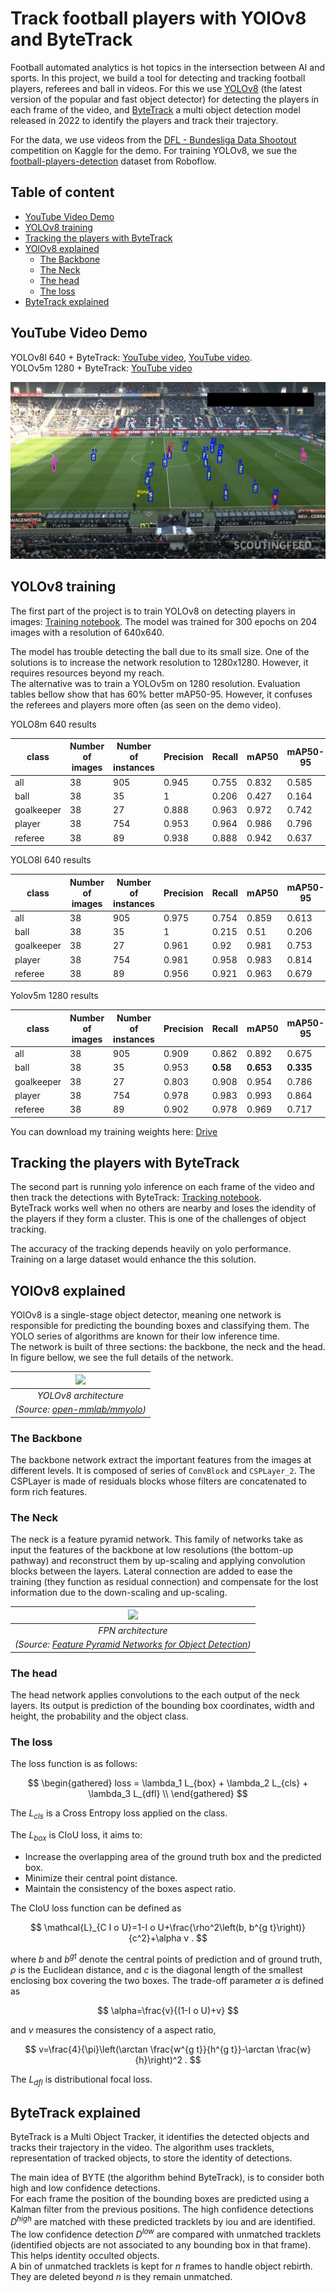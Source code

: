 # Track football players with YOlOv8 and ByteTrack <!-- omit from toc -->


Football automated analytics is hot topics in the intersection between AI and sports. In this project, we build a tool for detecting and tracking football players, referees and ball in videos. For this we use [YOLOv8](https://github.com/ultralytics/ultralytics) (the latest version of the popular and fast object detector) for detecting the players in each frame of the video, and [ByteTrack](https://github.com/ifzhang/ByteTrack) a multi object detection model released in 2022 to identify the players and track their trajectory.

For the data, we use videos from the [DFL - Bundesliga Data Shootout](https://www.kaggle.com/competitions/dfl-bundesliga-data-shootout/data) competition on Kaggle for the demo. For training YOLOv8, we sue the [football-players-detection](https://universe.roboflow.com/roboflow-jvuqo/football-players-detection-3zvbc) dataset from Roboflow.


## Table of content <!-- omit from toc -->
- [YouTube Video Demo](#youtube-video-demo)
- [YOLOv8 training](#yolov8-training)
- [Tracking the players with ByteTrack](#tracking-the-players-with-bytetrack)
- [YOlOv8 explained](#yolov8-explained)
  - [The Backbone](#the-backbone)
  - [The Neck](#the-neck)
  - [The head](#the-head)
  - [The loss](#the-loss)
- [ByteTrack explained](#bytetrack-explained)

## YouTube Video Demo

YOLOv8l 640 + ByteTrack: [YouTube video](https://youtu.be/7bFXjk8wYs0), [YouTube video](https://youtu.be/Dusfc9dBWL8).  
YOLOv5m 1280 + ByteTrack: [YouTube video](https://youtu.be/M4_laY3VsF4)

![screenshot](resources/video_thumbnail.jpg)

<!-- [![demo-video](resources/video_thumbnail.jpg)](https://youtu.be/7bFXjk8wYs0) -->

## YOLOv8 training

The first part of the project is to train YOLOv8 on detecting players in images: [Training notebook](train_yolov8_football_players.ipynb). The model was trained for 300 epochs on 204 images with a resolution of 640x640.

The model has trouble detecting the ball due to its small size. One of the solutions is to increase the network resolution to 1280x1280. However, it requires resources beyond my reach.  
The alternative was to train a YOLOv5m on 1280 resolution. Evaluation tables bellow show that has 60% better mAP50-95. However, it confuses the referees and players more often (as seen on the demo video).

<!-- YOlOv8 has been released recently and still has questionable performances compared to [YOLOv5](https://github.com/ultralytics/yolov5).  -->


<!-- <details><summary>Performance on validation set</summary> -->

YOLO8m 640 results

| class      | Number of images | Number of instances | Precision | Recall | mAP50 | mAP50-95 |
|------------|------------------|---------------------|-----------|--------|---------|----------|
| all        | 38               | 905                 | 0.945     | 0.755  | 0.832   | 0.585    |
| ball       | 38               | 35                  | 1         | 0.206  | 0.427   | 0.164    |
| goalkeeper | 38               | 27                  | 0.888     | 0.963  | 0.972   | 0.742    |
| player     | 38               | 754                 | 0.953     | 0.964  | 0.986   | 0.796    |
| referee    | 38               | 89                  | 0.938     | 0.888  | 0.942   | 0.637    |

YOLO8l 640 results

| class      | Number of images | Number of instances | Precision | Recall | mAP50 | mAP50-95 |
|------------|------------------|---------------------|-----------|--------|---------|----------|
| all        | 38               | 905                 | 0.975     | 0.754  | 0.859   | 0.613    |
| ball       | 38               | 35                  | 1         | 0.215  | 0.51    | 0.206    |
| goalkeeper | 38               | 27                  | 0.961     | 0.92   | 0.981   | 0.753    |
| player     | 38               | 754                 | 0.981     | 0.958  | 0.983   | 0.814    |
| referee    | 38               | 89                  | 0.956     | 0.921  | 0.963   | 0.679    |

Yolov5m 1280 results

| class      | Number of images | Number of instances | Precision | Recall | mAP50 | mAP50-95 |
|------------|----|-----|-------|-------|-------|-------|
| all        | 38 | 905 | 0.909 | 0.862 | 0.892 | 0.675 |
| ball       | 38 | 35  | 0.953 | **0.58**  | **0.653** | **0.335** |
| goalkeeper | 38 | 27  | 0.803 | 0.908 | 0.954 | 0.786 |
| player     | 38 | 754 | 0.978 | 0.983 | 0.993 | 0.864 |
| referee    | 38 | 89  | 0.902 | 0.978 | 0.969 | 0.717 |

<!-- </details> -->


<!-- <div align="center">

| <img width="100%" src="resources/yolov8l-loss.png"> | 
|:--:| 
| *YOLOv8 training losses plots* |
</div> -->

You can download my training weights here: [Drive](https://drive.google.com/drive/folders/1-1r2psRgW7JRSEykRmvUYEY31ufuxiDb?usp=sharing)

## Tracking the players with ByteTrack

The second part is running yolo inference on each frame of the video and then track the detections with ByteTrack: [Tracking notebook](track_players_with_bytetrack_yolov8.ipynb).  
ByteTrack works well when no others are nearby and loses the idendity of the players if they form a cluster. This is one of the challenges of object tracking.

The accuracy of the tracking depends heavily on yolo performance. Training on a large dataset would enhance the this solution.


## YOlOv8 explained 

YOlOv8 is a single-stage object detector, meaning one network is responsible for predicting the bounding boxes and classifying them. The YOLO series of algorithms are known for their low inference time.  
The network is built of three sections: the backbone, the neck and the head. In figure bellow, we see the full details of the network.

<div align="center">

| <img width="100%" src="https://user-images.githubusercontent.com/27466624/211974251-8de633c8-090c-47c9-ba52-4941dc9e3a48.jpg"> | 
|:--:| 
| *YOLOv8 architecture* |
| *(Source: [ open-mmlab/mmyolo](https://github.com/open-mmlab/mmyolo/tree/main/configs/yolov8))* |
</div>

### The Backbone
The backbone network extract the important features from the images at different levels. It is composed of series of ``ConvBlock`` and ``CSPLayer_2``. The CSPLayer is made of residuals blocks whose filters are concatenated to form rich features.

### The Neck
The neck is a feature pyramid network. This family of networks take as input the features of the backbone at low resolutions (the bottom-up pathway) and reconstruct them by up-scaling and applying convolution blocks between the layers. Lateral connection are added to ease the training (they function as residual connection) and compensate for the lost information due to the down-scaling and up-scaling.

<div align="center">

| <img width="100%" src="https://miro.medium.com/max/640/1*aMRoAN7CtD1gdzTaZIT5gA.webp"> | 
|:--:| 
| *FPN architecture* |
| *(Source: [Feature Pyramid Networks for Object Detection](https://arxiv.org/pdf/1612.03144.pdf))* |
</div>

### The head

The head network applies convolutions to the each output of the neck layers. Its output is prediction of the bounding box coordinates, width and height, the probability and the object class.

### The loss 
The loss function is as follows:

$$
\begin{gathered}
loss = \lambda_1 L_{box} + \lambda_2 L_{cls} + \lambda_3 L_{dfl} \\
\end{gathered}
$$

The $L_{cls}$ is a Cross Entropy loss applied on the class.

The $L_{box}$ is CIoU loss, it aims to:

* Increase the overlapping area of the ground truth box and the predicted box.
* Minimize their central point distance.
* Maintain the consistency of the boxes aspect ratio.


The CIoU loss function can be defined as

$$
\mathcal{L}_{C I o U}=1-I o U+\frac{\rho^2\left(b, b^{g t}\right)}{c^2}+\alpha v .
$$

where $b$ and $b^{gt}$ denote the central points of prediction and of ground truth, $\rho$ is the Euclidean distance, and $c$ is the diagonal length of the smallest enclosing box covering the two boxes. The trade-off parameter $\alpha$ is defined as

$$
\alpha=\frac{v}{(1-I o U)+v}
$$

and $v$ measures the consistency of a aspect ratio,

$$
v=\frac{4}{\pi}\left(\arctan \frac{w^{g t}}{h^{g t}}-\arctan \frac{w}{h}\right)^2 .
$$

The $L_{dfl}$ is distributional focal loss.

## ByteTrack explained

ByteTrack is a Multi Object Tracker, it identifies the detected objects and tracks their trajectory in the video. The algorithm uses tracklets, representation of tracked objects, to store the identity of detections.

The main idea of BYTE (the algorithm behind ByteTrack), is to consider both high and low confidence detections.  
For each frame the position of the bounding boxes are predicted using a Kalman filter from the previous positions. The high confidence detections $D^{high}$ are matched with these predicted tracklets by iou and are identified.  
The low confidence detection $D^{low}$ are compared with unmatched tracklets (identified objects are not associated to any bounding box in that frame). This helps identity occulted objects.  
A bin of unmatched tracklets is kept for $n$ frames to handle object rebirth. They are deleted beyond $n$ is they remain unmatched.
